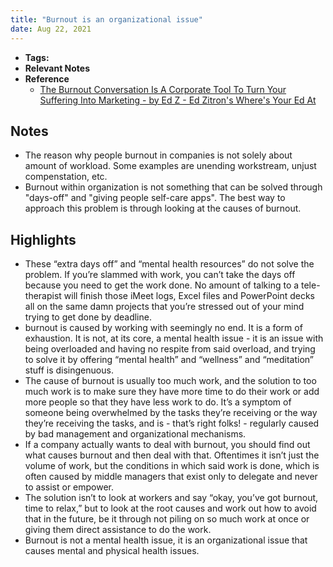 ```yaml
---
title: "Burnout is an organizational issue"
date: Aug 22, 2021
---
```


- **Tags:**
- **Relevant Notes**
- **Reference**
	- [The Burnout Conversation Is A Corporate Tool To Turn Your Suffering Into Marketing - by Ed Z - Ed Zitron's Where's Your Ed At](https://ez.substack.com/p/the-burnout-conversation-is-a-corporate?ref=refind)

## Notes
- The reason why people burnout in companies is not solely about amount of workload. Some examples are unending workstream, unjust compenstation, etc.
- Burnout within organization is not something that can be solved through "days-off" and "giving people self-care apps". The best way to approach this problem is through looking at the causes of burnout.

## Highlights
- These “extra days off” and “mental health resources” do not solve the problem. If you’re slammed with work, you can’t take the days off because you need to get the work done. No amount of talking to a tele-therapist will finish those iMeet logs, Excel files and PowerPoint decks all on the same damn projects that you’re stressed out of your mind trying to get done by deadline.
- burnout is caused by working with seemingly no end. It is a form of exhaustion. It is not, at its core, a mental health issue - it is an issue with being overloaded and having no respite from said overload, and trying to solve it by offering “mental health” and “wellness” and “meditation” stuff is disingenuous.
- The cause of burnout is usually too much work, and the solution to too much work is to make sure they have more time to do their work or add more people so that they have less work to do. It’s a symptom of someone being overwhelmed by the tasks they’re receiving or the way they’re receiving the tasks, and is - that’s right folks! - regularly caused by bad management and organizational mechanisms.
- If a company actually wants to deal with burnout, you should find out what causes burnout and then deal with that. Oftentimes it isn’t just the volume of work, but the conditions in which said work is done, which is often caused by middle managers that exist only to delegate and never to assist or empower.
- The solution isn’t to look at workers and say “okay, you’ve got burnout, time to relax,” but to look at the root causes and work out how to avoid that in the future, be it through not piling on so much work at once or giving them direct assistance to do the work.
- Burnout is not a mental health issue, it is an organizational issue that causes mental and physical health issues.